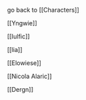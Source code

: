 go back to [[Characters]]

[[Yngwie]]

[[Iulfic]]

[[lia]]

[[Elowiese]]

[[Nicola Alaric]]

[[Dergn]]